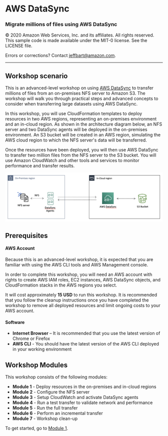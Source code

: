 # **AWS DataSync**

### Migrate millions of files using AWS DataSync

© 2020 Amazon Web Services, Inc. and its affiliates. All rights reserved.
This sample code is made available under the MIT-0 license. See the LICENSE file.

Errors or corrections? Contact [jeffbart@amazon.com](mailto:jeffbart@amazon.com).

---

## Workshop scenario

This is an advanced-level workshop on using [AWS DataSync](https://aws.amazon.com/datasync/)
to transfer millions of files from an on-premises NFS server to Amazon S3.  The workshop
will walk you through practical steps and advanced concepts to consider when transferring large
datasets using AWS DataSync.

In this workshop, you will use CloudFormation templates to deploy resources in two
AWS regions, representing an on-premises environment and an in-cloud region. As shown
in the architecture diagram below, an NFS server and two DataSync agents will be deployed
in the on-premises environment.  An S3 bucket will be created in an AWS region, simulating
the AWS cloud region to which the NFS server&#39;s data will be transferred.

Once the resources have been deployed, you will then use AWS DataSync to transfer
two million files from the NFS server to the S3 bucket.  You will use Amazon CloudWatch
and other tools and services to monitor performance and transfer results.

![](images/fullarch.png)

## Prerequisites

#### AWS Account

Because this is an advanced-level workshop, it is expected that you are familiar with using the AWS CLI tools and AWS Management console.

In order to complete this workshop, you will need an AWS account with rights to create AWS IAM roles, EC2 instances, AWS DataSync objects, and CloudFormation stacks in the AWS regions you select.

It will cost approximately **15 USD** to run this workshop.  It is recommended that you follow the cleanup instructions once you have completed the workshop to remove all deployed resources and limit ongoing costs to your AWS account.

#### Software

- **Internet Browser**  – It is recommended that you use the latest version of Chrome or Firefox
- **AWS CLI** - You should have the latest version of the AWS CLI deployed in your working environment

## Workshop Modules

This workshop consists of the following modules:

- **Module 1** - Deploy resources in the on-premises and in-cloud regions
- **Module 2** - Configure the NFS server
- **Module 3** - Setup CloudWatch and activate DataSync agents
- **Module 4** - Run a test transfer to validate network and performance
- **Module 5** - Run the full transfer
- **Module 6** - Perform an incremental transfer
- **Module 7** - Workshop clean-up

To get started, go to [Module 1](/workshops/nfs-million-files/module1).
